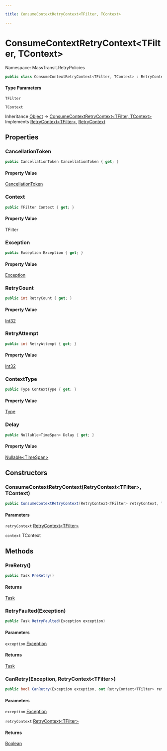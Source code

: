 ```yaml
---

title: ConsumeContextRetryContext<TFilter, TContext>

---
```


# ConsumeContextRetryContext\<TFilter, TContext\>

Namespace: MassTransit.RetryPolicies

```csharp
public class ConsumeContextRetryContext<TFilter, TContext> : RetryContext<TFilter>, RetryContext
```

#### Type Parameters

`TFilter`<br/>

`TContext`<br/>

Inheritance [Object](https://learn.microsoft.com/en-us/dotnet/api/system.object) → [ConsumeContextRetryContext\<TFilter, TContext\>](../masstransit-retrypolicies/consumecontextretrycontext-2)<br/>
Implements [RetryContext\<TFilter\>](../../masstransit-abstractions/masstransit/retrycontext-1), [RetryContext](../../masstransit-abstractions/masstransit/retrycontext)

## Properties

### **CancellationToken**

```csharp
public CancellationToken CancellationToken { get; }
```

#### Property Value

[CancellationToken](https://learn.microsoft.com/en-us/dotnet/api/system.threading.cancellationtoken)<br/>

### **Context**

```csharp
public TFilter Context { get; }
```

#### Property Value

TFilter<br/>

### **Exception**

```csharp
public Exception Exception { get; }
```

#### Property Value

[Exception](https://learn.microsoft.com/en-us/dotnet/api/system.exception)<br/>

### **RetryCount**

```csharp
public int RetryCount { get; }
```

#### Property Value

[Int32](https://learn.microsoft.com/en-us/dotnet/api/system.int32)<br/>

### **RetryAttempt**

```csharp
public int RetryAttempt { get; }
```

#### Property Value

[Int32](https://learn.microsoft.com/en-us/dotnet/api/system.int32)<br/>

### **ContextType**

```csharp
public Type ContextType { get; }
```

#### Property Value

[Type](https://learn.microsoft.com/en-us/dotnet/api/system.type)<br/>

### **Delay**

```csharp
public Nullable<TimeSpan> Delay { get; }
```

#### Property Value

[Nullable\<TimeSpan\>](https://learn.microsoft.com/en-us/dotnet/api/system.nullable-1)<br/>

## Constructors

### **ConsumeContextRetryContext(RetryContext\<TFilter\>, TContext)**

```csharp
public ConsumeContextRetryContext(RetryContext<TFilter> retryContext, TContext context)
```

#### Parameters

`retryContext` [RetryContext\<TFilter\>](../../masstransit-abstractions/masstransit/retrycontext-1)<br/>

`context` TContext<br/>

## Methods

### **PreRetry()**

```csharp
public Task PreRetry()
```

#### Returns

[Task](https://learn.microsoft.com/en-us/dotnet/api/system.threading.tasks.task)<br/>

### **RetryFaulted(Exception)**

```csharp
public Task RetryFaulted(Exception exception)
```

#### Parameters

`exception` [Exception](https://learn.microsoft.com/en-us/dotnet/api/system.exception)<br/>

#### Returns

[Task](https://learn.microsoft.com/en-us/dotnet/api/system.threading.tasks.task)<br/>

### **CanRetry(Exception, RetryContext\<TFilter\>)**

```csharp
public bool CanRetry(Exception exception, out RetryContext<TFilter> retryContext)
```

#### Parameters

`exception` [Exception](https://learn.microsoft.com/en-us/dotnet/api/system.exception)<br/>

`retryContext` [RetryContext\<TFilter\>](../../masstransit-abstractions/masstransit/retrycontext-1)<br/>

#### Returns

[Boolean](https://learn.microsoft.com/en-us/dotnet/api/system.boolean)<br/>
